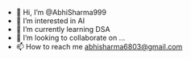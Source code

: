 - 👋 Hi, I’m @AbhiSharma999
- 👀 I’m interested in AI
- 🌱 I’m currently learning DSA
- 💞️ I’m looking to collaborate on ...
- 📫 How to reach me abhisharma6803@gmail.com

<!---
AbhiSharma999/AbhiSharma999 is a ✨ special ✨ repository because its `README.md` (this file) appears on your GitHub profile.
You can click the Preview link to take a look at your changes.
--->
